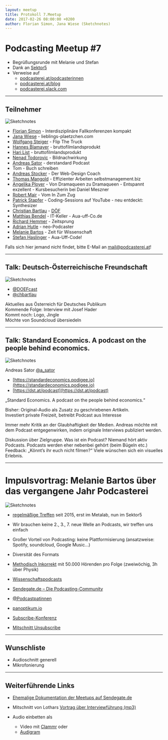 ```yaml
---
layout: meetup
title: Protokoll 7.Meetup
date: 2017-02-26 08:00:00 +0200
author: Florian Simon, Jana Wiese (Sketchnotes)
---
```



# Podcasting Meetup #7

* Begrüßungsrunde mit Melanie und Stefan
* Dank an [Sektor5](http://www.sektor5.at/)
* Verweise auf
  * [podcasterei.at/podcasterinnen](https://podcasterei.at/podcasterinnen)
  * [podcasterei.at/blog](https://podcasterei.at/blog)
  * [podcasterei.slack.com](https://podcasterei.slack.com)

<hr/>

## Teilnehmer

![Sketchnotes](/img/m7/sketchnotes4.jpg)

* [Florian Simon](/people/florian_simon.html) - Interdisziplinäre Fallkonferenzen kompakt
* [Jana Wiese](/people/jana_wiese.html) - lieblings-plaetzchen.com
* [Wolfgang Steiger](/people/wolfgang_steiger) - Flip The Truck
* [Hannes Blamayer](/people/hannes_blamayer) - bruttofilmlandsprodukt
* [Hari List](/people/hari_list) - bruttofilmlandsprodukt
* [Nenad Todorovic](/people/nenad_todorovic) - Bildnachwirkung
* [Andreas Sator](/people/andreas_sator) - derstandard Podcast
* Tom - Buch schreiben
* [Andreas Stocker](/people/andreas_stocker) - Der Web-Design Coach
* [Thomas Mangold](/people/thomas_mangold) - Effizienter Arbeiten selbstmanagement.biz
* [Angelika Ployer](/people/angelika_ployer) - Von Dramaqueen zu Dramaqueen - Entspannt exzellent - Kursbesucherin bei Daniel Meszner
* [Robert Mair](/people/robert_mair) - Vom In Zum Zug
* [Patrick Stapfer](/people/patrick_stapfer) - Coding-Sessions auf YouTube - neu entdeckt: Synthesizer
* [Christian Bartlau](/people/christian_bartlau) - [DÖF](https://soundcloud.com/doefpod)
* [Matthias Bendel](/people/matthias_bendel) - IT-Keller - Aua-uff-Co.de
* [Richard Hemmer](/people/richard_hemmer) - Zeitsprung
* [Adrian Hutle](/people/adrian_hutle) - neo-Podcaster
* [Melanie Bartos](/people/melanie_bartos) - Zeit für Wissenschaft
* [Stefan Haslinger](/people/stefan_haslinger) - Aua-Uff-Code!

Falls sich hier jemand nicht findet, bitte E-Mail an <mail@podcasterei.at>!

<hr/>

## Talk: Deutsch-Österreichische Freundschaft

![Sketchnotes](/img/m7/sketchnotes1.jpg)

* [@DOEFcast](https://twitter.com/DOEFcast)
* [@chbartlau](https://twitter.com/chbartlau)

Aktuelles aus Österreich für Deutsches Publikum<br/>
Kommende Folge: Interview mit Josef Hader<br/>
Kommt noch: Logo, Jingle<br/>
Möchte von Soundcloud übersiedeln

<hr/>

## Talk: Standard Economics. A podcast on the people behind economics.

![Sketchnotes](/img/m7/sketchnotes2.jpg)

Andreas Sator [@a_sator](https://twitter.com/a_sator)

* [https://standardeconomics.podigee.io](https://standardeconomics.podigee.io)
* [https://dst.at/podcast](https://dst.at/podcast)

„Standard Economics. A podcast on the people behind economics.“

Bisher: Original-Audio als Zusatz zu geschriebenen Artikeln.<br/>
Investiert private Freizeit, betreibt Podcast aus Interesse

Immer mehr Kritik an der Glaubhaftigkeit der Medien. Andreas möchte mit dem Podcast entgegenwirken,
indem originale Interviews publiziert werden.

Diskussion über Zielgruppe. Was ist ein Podcast? Niemand hört aktiv Podcasts. Podcasts werden eher
nebenbei gehört (beim Bügeln etc.)<br/>
Feedback: „Könnt’s ihr euch nicht filmen?“ Viele wünschen sich ein visuelles Erlebnis.

<hr/>

# Impulsvortrag: Melanie Bartos über das vergangene Jahr Podcasterei

![Sketchnotes](/img/m7/sketchnotes3.jpg)

* [regelmäßige Treffen](https://www.meetup.com/de-DE/Podcasting-Meetup-Osterreich/) seit 2015, erst im Metalab, nun im Sektor5

* Wir brauchen keine 2., 3., 7. neue Welle an Podcasts, wir treffen uns einfach
* Großer Vorteil von Podcasting: keine Plattformisierung (ansatzweise: Spotify, soundcloud, Google Music…)
* Diversität des Formats

* [Methodisch Inkorrekt](http://minkorrekt.de/) mit 50.000 Hörenden pro Folge (zweiwöchig, 3h über Physik)
* [Wissenschaftspodcasts](http://wissenschaftspodcasts.de/)

* [Sendegate.de – Die Podcasting-Community](https://sendegate.de/)
* [@Podcastpatinnen](https://twitter.com/Podcastpatinnen)

* [panoptikum.io](panoptikum.io)

* [Subscribe-Konferenz](https://das-sendezentrum.de/subscribe/sub8/)
* [Mitschnitt Unsubscribe](https://www.youtube.com/watch?v=s19wvVSA2C8&list=PLIoqMTM7qDWpjVDQMOjGSN3b4hgsRVwHH)

<hr/>

## Wunschliste

* Audioschnitt generell
* Mikrofonierung

<hr/>

## Weiterführende Links

* [Ehemalige Dokumentation der Meetups auf Sendegate.de](https://sendegate.de/t/podcasting-meetup-oesterreich/2075/24)

* Mitschnitt von Lothars [Vortrag über Interviewführung (mp3)](https://www2.uibk.ac.at/downloads/c115/meetup_at/lothar_podcastAT_06-02-16.mp3)

* Audio einbetten als
  * Video mit [Clammr](https://www.clammr.com/) oder
  * [Audigram](https://github.com/nypublicradio/audiogram)